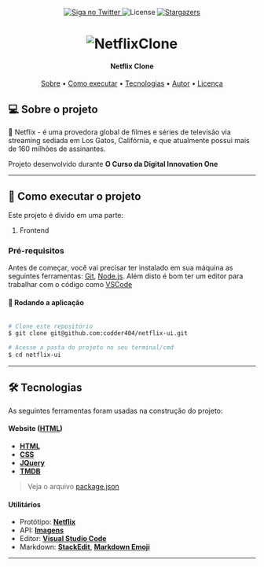 <p align="center">
  <a href="https://www.twitter.com/codder404/">
    <img alt="Siga no Twitter" src="https://img.shields.io/twitter/url?url=https://github.com/codder404/netflix-ui.git">
  </a>
    
   <img alt="License" src="https://img.shields.io/badge/license-MIT-brightgreen">
   <a href="https://github.com/codder404/netflix-ui.git/stargazers">
    <img alt="Stargazers" src="https://img.shields.io/github/stars/codder404/README-ecoleta?style=social">
  </a>
  
 
</p>
<h1 align="center">
    <img alt="NetflixClone" title="#NetflixClone" src="./images/netflix.jpg" />
</h1>

<h4 align="center"> 
  Netflix Clone
</h4>

<p align="center">
 <a href="#-sobre-o-projeto">Sobre</a> • 
 <a href="#-como-executar-o-projeto">Como executar</a> • 
 <a href="#-tecnologias">Tecnologias</a> • 
 <a href="#-autor">Autor</a> • 
 <a href="#user-content--licença">Licença</a>
</p>

## 💻 Sobre o projeto

🚀 Netflix - é uma provedora global de filmes e séries de televisão via streaming sediada em Los Gatos, Califórnia, e que atualmente possui mais de 160 milhões de assinantes.

Projeto desenvolvido durante **O Curso da Digital Innovation One**

---

## 🚀 Como executar o projeto

Este projeto é divido em uma parte:

1. Frontend

### Pré-requisitos

Antes de começar, você vai precisar ter instalado em sua máquina as seguintes ferramentas:
[Git](https://git-scm.com), [Node.js](https://nodejs.org/en/).
Além disto é bom ter um editor para trabalhar com o código como [VSCode](https://code.visualstudio.com/)

#### 🧭 Rodando a aplicação

```bash

# Clone este repositório
$ git clone git@github.com:codder404/netflix-ui.git

# Acesse a pasta do projeto no seu terminal/cmd
$ cd netflix-ui
```

---

## 🛠 Tecnologias

As seguintes ferramentas foram usadas na construção do projeto:

#### **Website** ([HTML](https://www.w3schools.com/html/))

- **[HTML](https://www.w3schools.com/html/)**
- **[CSS](https://www.w3schools.com/css/)**
- **[JQuery](https://jquery.com/)**
- **[TMDB](https://www.themoviedb.org/?language=pt)**

> Veja o arquivo [package.json](https://github.com/tgmarinho/README-ecoleta/blob/master/web/package.json)

#### [](https://github.com/tgmarinho/Ecoleta#utilit%C3%A1rios)**Utilitários**

- Protótipo: **[Netflix](https://www.netflix.com/)**
- API: **[Imagens](https://www.themoviedb.org/?language=pt)**
- Editor: **[Visual Studio Code](https://code.visualstudio.com/)**
- Markdown: **[StackEdit](https://stackedit.io/)**, **[Markdown Emoji](https://gist.github.com/rxaviers/7360908)**

---


